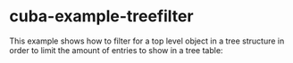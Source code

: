 # cuba-example-treefilter

This example shows how to filter for a top level object in a tree structure in order to limit the amount of entries to show in a tree table:

